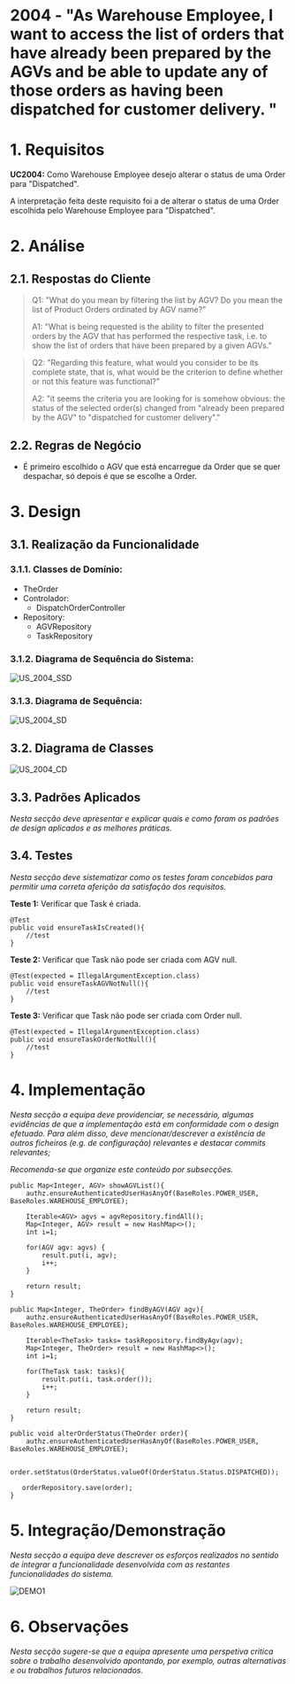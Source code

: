 # 2004 - "As Warehouse Employee, I want to access the list of orders that have already been prepared by the AGVs and be able to update any of those orders as having been dispatched for customer delivery. "



# 1. Requisitos


**UC2004:** Como Warehouse Employee desejo alterar o status de uma Order para "Dispatched".

A interpretação feita deste requisito foi a de alterar o status de uma Order escolhida pelo Warehouse Employee para "Dispatched".

# 2. Análise

## 2.1. Respostas do Cliente

>Q1: "What do you mean by filtering the list by AGV? Do you mean the list of Product Orders ordinated by AGV name?"
>
>A1: "What is being requested is the ability to filter the presented orders by the AGV that has performed the respective task, i.e. to show the list of orders that have been prepared by a given AGVs."

>Q2: "Regarding this feature, what would you consider to be its complete state, that is, what would be the criterion to define whether or not this feature was functional?"
>
>A2: "it seems the criteria you are looking for is somehow obvious: the status of the selected order(s) changed from "already been prepared by the AGV" to "dispatched for customer delivery"."

 
## 2.2. Regras de Negócio

* É primeiro escolhido o AGV que está encarregue da Order que se quer despachar, só depois é que se escolhe a Order.

# 3. Design


## 3.1. Realização da Funcionalidade


### 3.1.1. Classes de Domínio:

* TheOrder
* Controlador:
  * DispatchOrderController
* Repository:
  * AGVRepository
  * TaskRepository


### 3.1.2. Diagrama de Sequência do Sistema:

![US_2004_SSD](SSD_GetPreparedOrders.svg)


### 3.1.3. Diagrama de Sequência:


![US_2004_SD](SD_GetPreparedOrders.svg)



## 3.2. Diagrama de Classes

![US_2004_CD](CD_GetPreparedOrders.svg)


## 3.3. Padrões Aplicados

*Nesta secção deve apresentar e explicar quais e como foram os padrões de design aplicados e as melhores práticas.*

## 3.4. Testes
*Nesta secção deve sistematizar como os testes foram concebidos para permitir uma correta aferição da satisfação dos requisitos.*

**Teste 1:** Verificar que Task é criada.

	@Test
    public void ensureTaskIsCreated(){
        //test
    }

**Teste 2:** Verificar que Task não pode ser criada com AGV null.

	@Test(expected = IllegalArgumentException.class)
    public void ensureTaskAGVNotNull(){
        //test
    }

**Teste 3:** Verificar que Task não pode ser criada com Order null.

    @Test(expected = IllegalArgumentException.class)
    public void ensureTaskOrderNotNull(){
        //test
    }


# 4. Implementação

*Nesta secção a equipa deve providenciar, se necessário, algumas evidências de que a implementação está em conformidade com o design efetuado. Para além disso, deve mencionar/descrever a existência de outros ficheiros (e.g. de configuração) relevantes e destacar commits relevantes;*

*Recomenda-se que organize este conteúdo por subsecções.*

    public Map<Integer, AGV> showAGVList(){
        authz.ensureAuthenticatedUserHasAnyOf(BaseRoles.POWER_USER, BaseRoles.WAREHOUSE_EMPLOYEE);

        Iterable<AGV> agvs = agvRepository.findAll();
        Map<Integer, AGV> result = new HashMap<>();
        int i=1;

        for(AGV agv: agvs) {
            result.put(i, agv);
            i++;
        }

        return result;
    }

    public Map<Integer, TheOrder> findByAGV(AGV agv){
        authz.ensureAuthenticatedUserHasAnyOf(BaseRoles.POWER_USER, BaseRoles.WAREHOUSE_EMPLOYEE);

        Iterable<TheTask> tasks= taskRepository.findByAgv(agv);
        Map<Integer, TheOrder> result = new HashMap<>();
        int i=1;

        for(TheTask task: tasks){
            result.put(i, task.order());
            i++;
        }

        return result;
    }

    public void alterOrderStatus(TheOrder order){
        authz.ensureAuthenticatedUserHasAnyOf(BaseRoles.POWER_USER, BaseRoles.WAREHOUSE_EMPLOYEE);

        order.setStatus(OrderStatus.valueOf(OrderStatus.Status.DISPATCHED));

       orderRepository.save(order);
    }


# 5. Integração/Demonstração

*Nesta secção a equipa deve descrever os esforços realizados no sentido de integrar a funcionalidade desenvolvida com as restantes funcionalidades do sistema.*

![DEMO1](DEMO1.jpg)

# 6. Observações

*Nesta secção sugere-se que a equipa apresente uma perspetiva critica sobre o trabalho desenvolvido apontando, por exemplo, outras alternativas e ou trabalhos futuros relacionados.*



